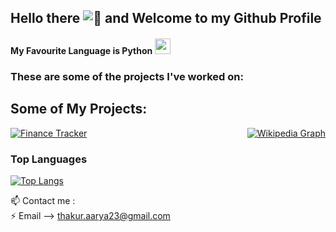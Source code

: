 ## Hello there ![👋](https://user-images.githubusercontent.com/18350557/176309783-0785949b-9127-417c-8b55-ab5a4333674e.gif) and Welcome to my Github Profile


#### My Favourite Language is Python <img src="https://user-images.githubusercontent.com/74038190/212257472-08e52665-c503-4bd9-aa20-f5a4dae769b5.gif" width="25" height="25"/>

### These are some of the projects I've worked on:


  
## Some of My Projects:

<div style="display: flex;gap: 2rem; justify-content: space-between;">

  <a href="https://github.com/rya23/Finance-Tracker">
    <img src="https://github-readme-stats.vercel.app/api/pin/?username=rya23&repo=Finance-Tracker&theme=dark" alt="Finance Tracker"">
  </a>

  <a href="https://github.com/rya23/wikipedia-graph">
    <img src="https://github-readme-stats.vercel.app/api/pin/?username=rya23&repo=wikipedia-graph&theme=dark" alt="Wikipedia Graph">
  </a>

</div>


### Top Languages

[![Top Langs](https://github-readme-stats.vercel.app/api/top-langs/?username=rya23&theme=dark)](https://github.com/rya23/github-readme-stats)

📫 Contact me : <br /> 
  ⚡ Email --> thakur.aarya23@gmail.com <br /> 
